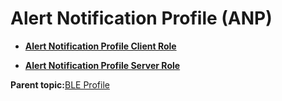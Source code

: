 # Alert Notification Profile \(ANP\)

-   **[Alert Notification Profile Client Role](GUID-7186FE07-8012-4B6E-BFB8-596F87E09B22.md)**  

-   **[Alert Notification Profile Server Role](GUID-EACFC936-99A6-47FD-A41B-9880BDA2745A.md)**  


**Parent topic:**[BLE Profile](GUID-A7DDE9E2-3D4D-46CD-A27B-8A90BCC16D8A.md)

